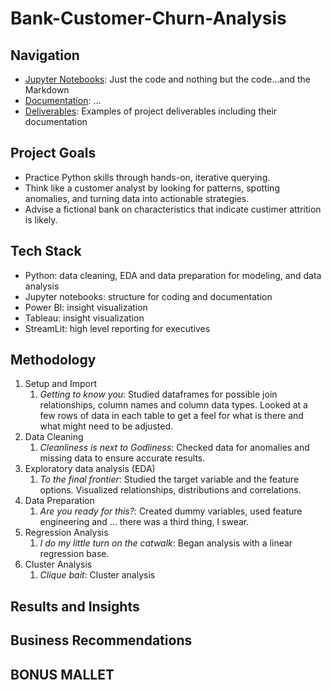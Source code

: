 # Bank-Customer-Churn-Analysis

## Navigation
- [Jupyter Notebooks](code): Just the code and nothing but the code...and the Markdown
- [Documentation](docs): ...
- [Deliverables](deliverables): Examples of project deliverables including their documentation

## Project Goals
- Practice Python skills through hands-on, iterative querying.
- Think like a customer analyst by looking for patterns, spotting anomalies, and turning data into actionable strategies.
- Advise a fictional bank on characteristics that indicate custimer attrition is likely.

## Tech Stack
- Python: data cleaning, EDA and data preparation for modeling, and data analysis
- Jupyter notebooks: structure for coding and documentation
- Power BI: insight visualization
- Tableau: insight visualization
- StreamLit: high level reporting for executives

## Methodology
1. Setup and Import
    1. *Getting to know you*: Studied dataframes for possible join relationships, column names and column data types. Looked at a few rows of data in each table to get a feel for what is there and what might need to be adjusted. 
2. Data Cleaning
    1. *Cleanliness is next to Godliness*: Checked data for anomalies and missing data to ensure accurate results.
4. Exploratory data analysis (EDA)
    1. *To the final frontier*: Studied the target variable and the feature options. Visualized relationships, distributions and correlations.
6. Data Preparation
    1. *Are you ready for this?*: Created dummy variables, used feature engineering and ... there was a third thing, I swear.
8. Regression Analysis
    1. *I do my little turn on the catwalk*: Began analysis with a linear regression base.
10. Cluster Analysis
    1. *Clique bait*: Cluster analysis

## Results and Insights


## Business Recommendations


## BONUS MALLET <a name="more"></a>

